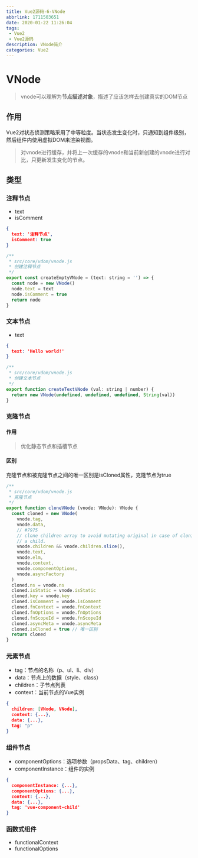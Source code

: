 ```yaml
---
title: Vue2源码-6-VNode
abbrlink: 1711503651
date: 2020-01-22 11:26:04
tags:
 - Vue2
 - Vue2源码
description: VNode简介
categories: Vue2
---
```


# VNode

> vnode可以理解为**节点描述对象**，描述了应该怎样去创建真实的DOM节点

## 作用

Vue2对状态侦测策略采用了中等粒度。当状态发生变化时，只通知到组件级别，然后组件内使用虚拟DOM来渲染视图。

> 对vnode进行缓存，并将上一次缓存的vnode和当前新创建的vnode进行对比，只更新发生变化的节点。

## 类型

### 注释节点

* text
* isComment

```json
{
  text: '注释节点',
  isComment: true
}
```

```javascript
/**
 * src/core/vdom/vnode.js
 * 创建注释节点
 */
export const createEmptyVNode = (text: string = '') => {
  const node = new VNode()
  node.text = text
  node.isComment = true
  return node
}
```

### 文本节点

* text

```json
{
  text: 'Hello world!'
}
```



```javascript
/**
 * src/core/vdom/vnode.js
 * 创建文本节点
 */
export function createTextVNode (val: string | number) {
  return new VNode(undefined, undefined, undefined, String(val))
}
```

### 克隆节点

#### 作用

> 优化静态节点和插槽节点

#### 区别

克隆节点和被克隆节点之间的唯一区别是isCloned属性，克隆节点为true

```javascript
/**
 * src/core/vdom/vnode.js
 * 克隆节点
 */
export function cloneVNode (vnode: VNode): VNode {
  const cloned = new VNode(
    vnode.tag,
    vnode.data,
    // #7975
    // clone children array to avoid mutating original in case of cloning
    // a child.
    vnode.children && vnode.children.slice(),
    vnode.text,
    vnode.elm,
    vnode.context,
    vnode.componentOptions,
    vnode.asyncFactory
  )
  cloned.ns = vnode.ns
  cloned.isStatic = vnode.isStatic
  cloned.key = vnode.key
  cloned.isComment = vnode.isComment
  cloned.fnContext = vnode.fnContext
  cloned.fnOptions = vnode.fnOptions
  cloned.fnScopeId = vnode.fnScopeId
  cloned.asyncMeta = vnode.asyncMeta
  cloned.isCloned = true // 唯一区别
  return cloned
}
```

### 元素节点

* tag：节点的名称（p、ul、li、div）
* data：节点上的数据（style、class）
* children：子节点列表
* context：当前节点的Vue实例

``` json
{
  children: [VNode, VNode],
  context: {...},
  data: {...},
  tag: "p"
}
```

### 组件节点

* componentOptions：选项参数（propsData、tag、children）
* componentInstance：组件的实例

```json
{
  componentInstance: {...},
  componentOptions: {...},
  context: {...},
  data: {...},
  tag: 'vue-component-child'
}
```

### 函数式组件

* functionalContext
* functionalOptions

